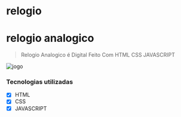 # relogio
 # relogio analogico
> Relogio Analogico é Digital Feito Com HTML CSS JAVASCRIPT
<img src="" alt="jogo">

### Tecnologias utilizadas

- [x] HTML
- [x] CSS
- [x] JAVASCRIPT

